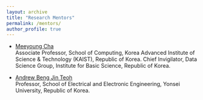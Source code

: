 ```yaml
---
layout: archive
title: "Research Mentors"
permalink: /mentors/
author_profile: true
---
```


+ [Meeyoung Cha](https://scholar.google.com/citations?user=iFlnVCoAAAAJ&hl=en)<br>
  Associate Professor, School of Computing, Korea Advanced Institute of Science & Technology (KAIST), Republic of Korea.
  Chief Invigilator, Data Science Group, Institute for Basic Science, Republic of Korea. 

+ [Andrew Beng Jin Teoh](https://scholar.google.com/citations?hl=en&user=ueRkvQMAAAAJ)<br>
  Professor, School of Electrical and Electronic Engineering, Yonsei University, Republic of Korea.
  


